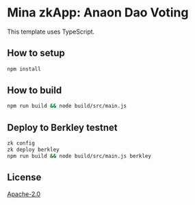 # Mina zkApp: Anaon Dao Voting

This template uses TypeScript.

## How to setup

```sh
npm install
```

## How to build

```sh
npm run build && node build/src/main.js
```

## Deploy to Berkley testnet

```sh
zk config
zk deploy berkley
npm run build && node build/src/main.js berkley
```

## License

[Apache-2.0](LICENSE)
